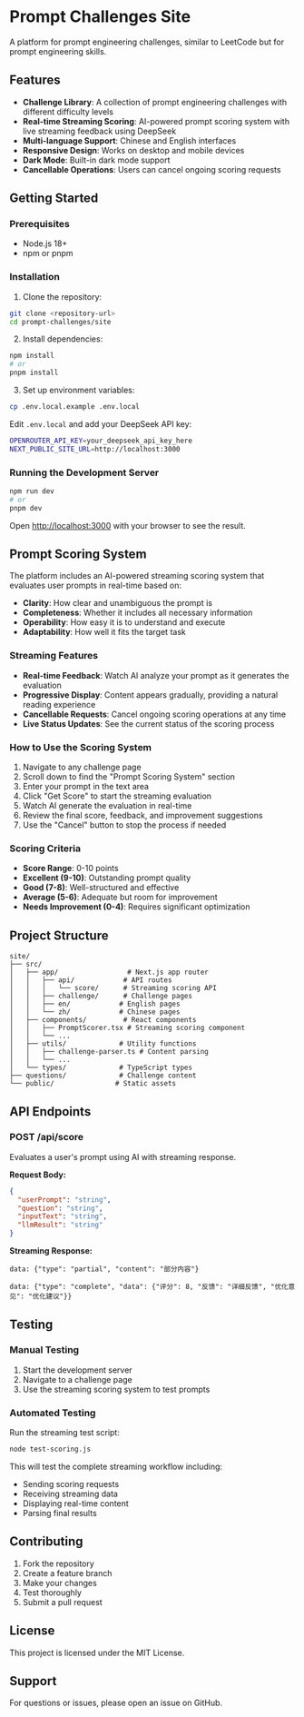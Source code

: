 # Prompt Challenges Site

A platform for prompt engineering challenges, similar to LeetCode but for prompt engineering skills.

## Features

- **Challenge Library**: A collection of prompt engineering challenges with different difficulty levels
- **Real-time Streaming Scoring**: AI-powered prompt scoring system with live streaming feedback using DeepSeek
- **Multi-language Support**: Chinese and English interfaces
- **Responsive Design**: Works on desktop and mobile devices
- **Dark Mode**: Built-in dark mode support
- **Cancellable Operations**: Users can cancel ongoing scoring requests

## Getting Started

### Prerequisites

- Node.js 18+ 
- npm or pnpm

### Installation

1. Clone the repository:
```bash
git clone <repository-url>
cd prompt-challenges/site
```

2. Install dependencies:
```bash
npm install
# or
pnpm install
```

3. Set up environment variables:
```bash
cp .env.local.example .env.local
```

Edit `.env.local` and add your DeepSeek API key:
```bash
OPENROUTER_API_KEY=your_deepseek_api_key_here
NEXT_PUBLIC_SITE_URL=http://localhost:3000
```

### Running the Development Server

```bash
npm run dev
# or
pnpm dev
```

Open [http://localhost:3000](http://localhost:3000) with your browser to see the result.

## Prompt Scoring System

The platform includes an AI-powered streaming scoring system that evaluates user prompts in real-time based on:

- **Clarity**: How clear and unambiguous the prompt is
- **Completeness**: Whether it includes all necessary information
- **Operability**: How easy it is to understand and execute
- **Adaptability**: How well it fits the target task

### Streaming Features

- **Real-time Feedback**: Watch AI analyze your prompt as it generates the evaluation
- **Progressive Display**: Content appears gradually, providing a natural reading experience
- **Cancellable Requests**: Cancel ongoing scoring operations at any time
- **Live Status Updates**: See the current status of the scoring process

### How to Use the Scoring System

1. Navigate to any challenge page
2. Scroll down to find the "Prompt Scoring System" section
3. Enter your prompt in the text area
4. Click "Get Score" to start the streaming evaluation
5. Watch AI generate the evaluation in real-time
6. Review the final score, feedback, and improvement suggestions
7. Use the "Cancel" button to stop the process if needed

### Scoring Criteria

- **Score Range**: 0-10 points
- **Excellent (9-10)**: Outstanding prompt quality
- **Good (7-8)**: Well-structured and effective
- **Average (5-6)**: Adequate but room for improvement
- **Needs Improvement (0-4)**: Requires significant optimization

## Project Structure

```
site/
├── src/
│   ├── app/                 # Next.js app router
│   │   ├── api/            # API routes
│   │   │   └── score/      # Streaming scoring API
│   │   ├── challenge/      # Challenge pages
│   │   ├── en/            # English pages
│   │   └── zh/            # Chinese pages
│   ├── components/         # React components
│   │   ├── PromptScorer.tsx # Streaming scoring component
│   │   └── ...
│   ├── utils/             # Utility functions
│   │   ├── challenge-parser.ts # Content parsing
│   │   └── ...
│   └── types/             # TypeScript types
├── questions/             # Challenge content
└── public/               # Static assets
```

## API Endpoints

### POST /api/score

Evaluates a user's prompt using AI with streaming response.

**Request Body:**
```json
{
  "userPrompt": "string",
  "question": "string", 
  "inputText": "string",
  "llmResult": "string"
}
```

**Streaming Response:**
```
data: {"type": "partial", "content": "部分内容"}

data: {"type": "complete", "data": {"评分": 8, "反馈": "详细反馈", "优化意见": "优化建议"}}
```

## Testing

### Manual Testing

1. Start the development server
2. Navigate to a challenge page
3. Use the streaming scoring system to test prompts

### Automated Testing

Run the streaming test script:
```bash
node test-scoring.js
```

This will test the complete streaming workflow including:
- Sending scoring requests
- Receiving streaming data
- Displaying real-time content
- Parsing final results

## Contributing

1. Fork the repository
2. Create a feature branch
3. Make your changes
4. Test thoroughly
5. Submit a pull request

## License

This project is licensed under the MIT License.

## Support

For questions or issues, please open an issue on GitHub.
